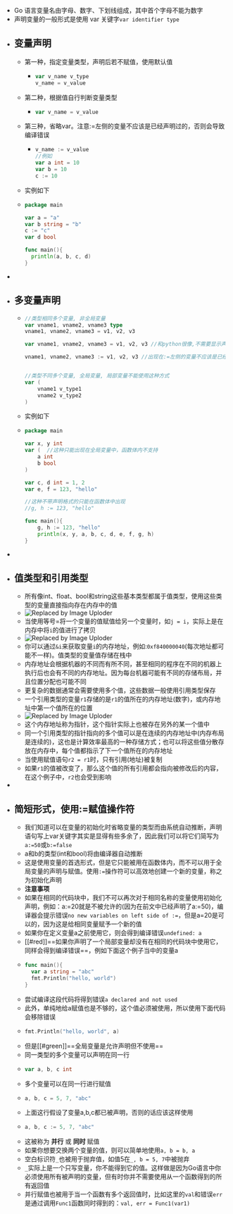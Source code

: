 - Go 语言变量名由字母、数字、下划线组成，其中首个字母不能为数字
- 声明变量的一般形式是使用 var 关键字`var identifier type`
- ## 变量声明
	- 第一种，指定变量类型，声明后若不赋值，使用默认值
		- ```go
		  var v_name v_type
		  v_name = v_value
		  ```
	- 第二种，根据值自行判断变量类型
		- ```go
		  var v_name = v_value
		  ```
	- 第三种，省略var。注意:=左侧的变量不应该是已经声明过的，否则会导致编译错误
		- ```go
		  v_name := v_value
		  //例如
		  var a int = 10
		  var b = 10
		  c := 10
		  ```
	- 实例如下
	- ```go
	  package main
	  
	  var a = "a"
	  var b string = "b"
	  c := "c"
	  var d bool
	  
	  func main(){
	    println(a, b, c, d)
	  }
	  ```
-
- ## 多变量声明
	- ```go
	  //类型相同多个变量, 非全局变量
	  var vname1, vname2, vname3 type
	  vname1, vname2, vname3 = v1, v2, v3
	  
	  var vname1, vname2, vname3 = v1, v2, v3 //和python很像,不需要显示声明类型，自动推断
	  
	  vname1, vname2, vname3 := v1, v2, v3 //出现在:=左侧的变量不应该是已经被声明过的，否则会导致编译错误
	  
	  
	  //类型不同多个变量, 全局变量, 局部变量不能使用这种方式
	  var (
	      vname1 v_type1
	      vname2 v_type2
	  )
	  ```
	- 实例如下
	- ```go
	  package main
	  
	  var x, y int
	  var (  //这种只能出现在全局变量中，函数体内不支持
	      a int
	      b bool
	  )
	  
	  var c, d int = 1, 2
	  var e, f = 123, "hello"
	  
	  //这种不带声明格式的只能在函数体中出现
	  //g, h := 123, "hello"
	  
	  func main(){
	      g, h := 123, "hello"
	      println(x, y, a, b, c, d, e, f, g, h)
	  }
	  ```
-
- ## 值类型和引用类型
	- 所有像int、float、bool和string这些基本类型都属于值类型，使用这些类型的变量直接指向存在内存中的值
	- ![Replaced by Image Uploder](https://gitee.com/superficial/blogimage/raw/master/img/image_1644823579371_0.png)
	- 当使用等号=将一个变量的值赋值给另一个变量时，如`j = i`，实际上是在内存中将`i`的值进行了拷贝
	- ![Replaced by Image Uploder](https://gitee.com/superficial/blogimage/raw/master/img/image_1644823644880_0.png)
	- 你可以通过`&i`来获取变量`i`的内存地址，例如:`0xf840000040`(每次地址都可能不一样)。值类型的变量值存储在栈中
	- 内存地址会根据机器的不同而有所不同，甚至相同的程序在不同的机器上执行后也会有不同的内存地址。因为每台机器可能有不同的存储布局，并且位置分配也可能不同
	- 更复杂的数据通常会需要使用多个值，这些数据一般使用引用类型保存
	- 一个引用类型的变量`r1`存储的是`r1`的值所在的内存地址(数字)，或内存地址中第一个值所在的位置
	- ![Replaced by Image Uploder](https://gitee.com/superficial/blogimage/raw/master/img/image_1644823836457_0.png)
	- 这个内存地址称为指针，这个指针实际上也被存在另外的某一个值中
	- 同一个引用类型的指针指向的多个值可以是在连续的内存地址中(内存布局是连续的)，这也是计算效率最高的一种存储方式；也可以将这些值分散存放在内存中，每个值都指示了下一个值所在的内存地址
	- 当使用赋值语句`r2 = r1`时，只有引用(地址)被复制
	- 如果`r1`的值被改变了，那么这个值的所有引用都会指向被修改后的内容，在这个例子中，`r2`也会受到影响
-
- ## 简短形式，使用:=赋值操作符
	- 我们知道可以在变量的初始化时省略变量的类型而由系统自动推断，声明语句写上var关键字其实是显得有些多余了，因此我们可以将它们简写为`a:=50`或`b:=false`
	- a和b的类型(int和bool)将由编译器自动推断
	- 这是使用变量的首选形式，但是它只能被用在函数体内，而不可以用于全局变量的声明与赋值。使用`:=`操作符可以高效地创建一个新的变量，称之为初始化声明
	- **注意事项**
	- 如果在相同的代码块中，我们不可以再次对于相同名称的变量使用初始化声明，例如：a:=20就是不被允许的(因为在前文中已经声明了a:=50)，编译器会提示错误`no new variables on left side of :=`，但是a=20是可以的，因为这是给相同变量赋予一个新的值
	- 如果你在定义变量a之前使用它，则会得到编译错误`undefined: a`
	- [[#red]]==如果你声明了一个局部变量却没有在相同的代码块中使用它，同样会得到编译错误==，例如下面这个例子当中的变量a
	- ```go
	  func main(){
	    var a string = "abc"
	    fmt.Println("hello, world")
	  }
	  ```
	- 尝试编译这段代码将得到错误`a declared and not used`
	- 此外，单纯地给a赋值也是不够的，这个值必须被使用，所以使用下面代码会移除错误
	- ```go
	  fmt.Println("hello, world", a)
	  ```
	- 但是[[#green]]==全局变量是允许声明但不使用==
	- 同一类型的多个变量可以声明在同一行
	- ```go
	  var a, b, c int
	  ```
	- 多个变量可以在同一行进行赋值
	- ```go
	  a, b, c = 5, 7, "abc"
	  ```
	- 上面这行假设了变量a,b,c都已被声明，否则的话应该这样使用
	- ```go
	  a, b, c := 5, 7, "abc"
	  ```
	- 这被称为 **并行** 或 **同时** 赋值
	- 如果你想要交换两个变量的值，则可以简单地使用`a, b = b, a`
	- 空白标识符`_`也被用于抛弃值，如值5在`_, b = 5, 7`中被抛弃
	- `_`实际上是一个只写变量，你不能得到它的值。这样做是因为Go语言中你必须使用所有被声明的变量，但有时你并不需要使用从一个函数得到的所有返回值
	- 并行赋值也被用于当一个函数有多个返回值时，比如这里的`val`和错误`err`是通过调用`Func1`函数同时得到的：`val, err = Func1(var1)`